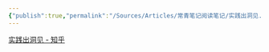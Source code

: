 ```yaml
---
{"publish":true,"permalink":"/Sources/Articles/常青笔记阅读笔记/实践出洞见.md","title":"实践出洞见","created":"2022-08-11","modified":"2023-03-14","published":"2025-07-09T00:03:43.163+08:00","cssclasses":""}
---
```


[实践出洞见 - 知乎](https://zhuanlan.zhihu.com/p/521844479)